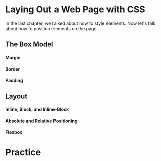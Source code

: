 # Laying Out a Web Page with CSS
In the last chapter, we talked about how to style elements. Now let's talk about how to position elements on the page.

## The Box Model
#### Margin
#### Border
#### Padding

## Layout
#### Inline, Block, and Inline-Block
#### Absolute and Relative Positioning
#### Flexbox 

# Practice